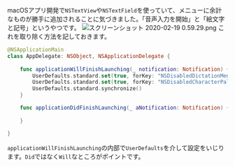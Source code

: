 <!-- title:Swift：勝手にメニューに追加される「音声入力を開始」と「絵文字と記号」を除く方法 -->
macOSアプリ開発で`NSTextView`や`NSTextField`を使っていて、メニューに余計なものが勝手に追加されることに気づきました。「音声入力を開始」と「絵文字と記号」というやつです。
![スクリーンショット 2020-02-19 0.59.29.png](./images/8e91755f-a9ba-0b2d-6cc4-e21fdc973774.png)
これを取り除く方法を記しておきます。

```swift:AppDelegate.swift
@NSApplicationMain
class AppDelegate: NSObject, NSApplicationDelegate {
    
    func applicationWillFinishLaunching(_ notification: Notification) {
        UserDefaults.standard.set(true, forKey: "NSDisabledDictationMenuItem")
        UserDefaults.standard.set(true, forKey: "NSDisabledCharacterPaletteMenuItem")
        UserDefaults.standard.synchronize()
    }

    func applicationDidFinishLaunching(_ aNotification: Notification) {
    
    }

}
```

`applicationWillFinishLaunching`の内部で`UserDefaults`を介して設定をいじります。`Did`ではなく`Will`なところがポイントです。

